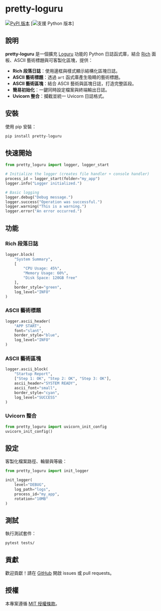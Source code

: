 # pretty-loguru

[![PyPI 版本](https://img.shields.io/pypi/v/pretty-loguru.svg)](https://pypi.org/project/pretty-loguru)
[![支援 Python 版本](https://img.shields.io/pypi/pyversions/pretty-loguru.svg)]

## 說明

**pretty-loguru** 是一個擴充 [Loguru](https://github.com/Delgan/loguru) 功能的 Python 日誌函式庫，結合 [Rich](https://github.com/Textualize/rich) 面板、ASCII 藝術標題與可客製化區塊，提供：

- **Rich 段落日誌**：使用邊框與樣式顯示結構化區塊日誌。
- **ASCII 藝術標題**：透過 `art` 函式庫產生吸睛的藝術標題。
- **ASCII 藝術區塊**：結合 ASCII 藝術與區塊日誌，打造完整區段。
- **簡易初始化**：一鍵同時設定檔案與終端輸出日誌。
- **Uvicorn 整合**：攔截並統一 Uvicorn 日誌格式。

## 安裝

使用 pip 安裝：

```bash
pip install pretty-loguru
```

## 快速開始

```python
from pretty_loguru import logger, logger_start

# Initialize the logger (creates file handler + console handler)
process_id = logger_start(folder="my_app")
logger.info("Logger initialized.")

# Basic logging
logger.debug("Debug message.")
logger.success("Operation was successful.")
logger.warning("This is a warning.")
logger.error("An error occurred.")
```

## 功能

### Rich 段落日誌

```python
logger.block(
    "System Summary",
    [
        "CPU Usage: 45%",
        "Memory Usage: 60%",
        "Disk Space: 120GB free"
    ],
    border_style="green",
    log_level="INFO"
)
```

### ASCII 藝術標題

```python
logger.ascii_header(
    "APP START",
    font="slant",
    border_style="blue",
    log_level="INFO"
)
```

### ASCII 藝術區塊

```python
logger.ascii_block(
    "Startup Report",
    ["Step 1: OK", "Step 2: OK", "Step 3: OK"],
    ascii_header="SYSTEM READY",
    ascii_font="small",
    border_style="cyan",
    log_level="SUCCESS"
)
```

### Uvicorn 整合

```python
from pretty_loguru import uvicorn_init_config
uvicorn_init_config()
```

## 設定

客製化檔案路徑、輪替與等級：

```python
from pretty_loguru import init_logger

init_logger(
    level="DEBUG",
    log_path="logs",
    process_id="my_app",
    rotation="10MB"
)
```

## 測試

執行測試套件：

```bash
pytest tests/
```

## 貢獻

歡迎貢獻！請在 [GitHub](https://github.com/yourusername/pretty-loguru) 開啟 issues 或 pull requests。

## 授權

本專案遵循 [MIT 授權條款](LICENSE)。

